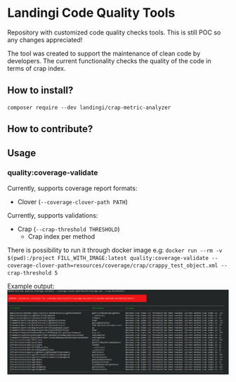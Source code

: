 # Landingi Code Quality Tools

Repository with customized code quality checks tools. This is still POC so any changes appreciated!

The tool was created to support the maintenance of clean code by developers. The current functionality checks the quality of the code in terms of crap index.

## How to install?
```
composer require --dev landingi/crap-metric-analyzer
```

## How to contribute?

## Usage
### quality:coverage-validate

Currently, supports coverage report formats:
- Clover (`--coverage-clover-path PATH`)

Currently, supports validations:
- Crap (`--crap-threshold THRESHOLD`)
  - Crap index per method

There is possibility to run it through docker image e.g: `docker run --rm -v $(pwd):/project FILL_WITH_IMAGE:latest quality:coverage-validate --coverage-clover-path=resources/coverage/crap/crappy_test_object.xml --crap-threshold 5`

Example output:
![alt text](resources/images/crap-index.png "Crap index validator violation output")
